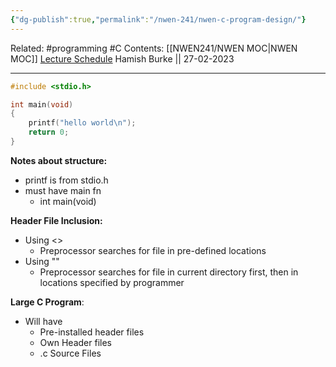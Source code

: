```yaml
---
{"dg-publish":true,"permalink":"/nwen-241/nwen-c-program-design/"}
---
```



Related: #programming #C 
Contents: [[NWEN241/NWEN MOC\|NWEN MOC]]
[Lecture Schedule](https://ecs.wgtn.ac.nz/Courses/NWEN241_2023T1/LectureSchedule)
Hamish Burke || 27-02-2023
***
```C
#include <stdio.h>

int main(void)
{
	printf("hello world\n");
	return 0;
}
```

**Notes about structure:**
- printf is from stdio.h
- must have main fn
	- int main(void)

**Header File Inclusion:**
- Using <>
	- Preprocessor searches for file in pre-defined locations
- Using ""
	- Preprocessor searches for file in current directory first, then in locations specified by programmer

**Large C Program**:
- Will have
	- Pre-installed header files
	- Own Header files
	- .c Source Files
